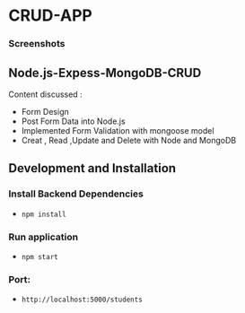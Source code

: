 # CRUD-APP
### Screenshots

## Node.js-Expess-MongoDB-CRUD

Content discussed :

- Form Design
- Post Form Data into Node.js
- Implemented Form Validation with mongoose model
- Creat , Read ,Update and Delete with Node and MongoDB

## Development and Installation

### Install Backend Dependencies
- `npm install`

### Run application
- `npm start`

### Port:
- `http://localhost:5000/students`
